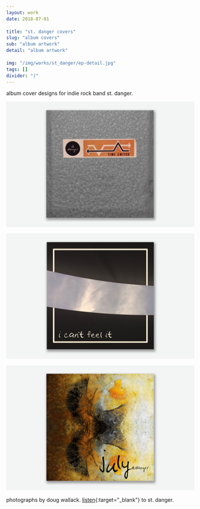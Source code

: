 ```yaml
---
layout: work
date: 2018-07-01

title: "st. danger covers"
slug: "album covers"
sub: "album artwork"
detail: "album artwork"

img: "/img/works/st_danger/ep-detail.jpg"
tags: []
divider: "|"
---
```


album cover designs for indie rock band st. danger.

![time switch cover](/img/works/st_danger/time-switch-cover.jpg)

![cant feel it cover](/img/works/st_danger/i-cant-feel-it-cover.jpg)

![july cover](/img/works/st_danger/july-cover.jpg)

photographs by doug wallack. [listen](https://stdanger.bandcamp.com){:target="_blank"} to st. danger.
